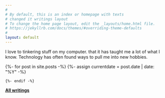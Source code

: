 ```yaml
---
#
# By default, this is an index or homepage with texts
# changed it writings layout
# To change the home page layout, edit the _layouts/home.html file.
# https://jekyllrb.com/docs/themes/#overriding-theme-defaults
#
layout: default
---
```


I love to tinkering stuff on my computer. that it has taught me a lot of what I know. 
Technology has often found ways to pull me into new hobbies.



<div class="items-list">
{%- for post in site.posts -%}
{%- assign currentdate = post.date | date: "%Y" -%}

    {%- endif -%}

</div>


**[All writings](/writings)**